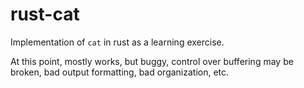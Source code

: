 # rust-cat

Implementation of `cat` in rust as a learning exercise.

At this point, mostly works, but buggy, control over buffering may be broken, bad output
formatting, bad organization, etc.
